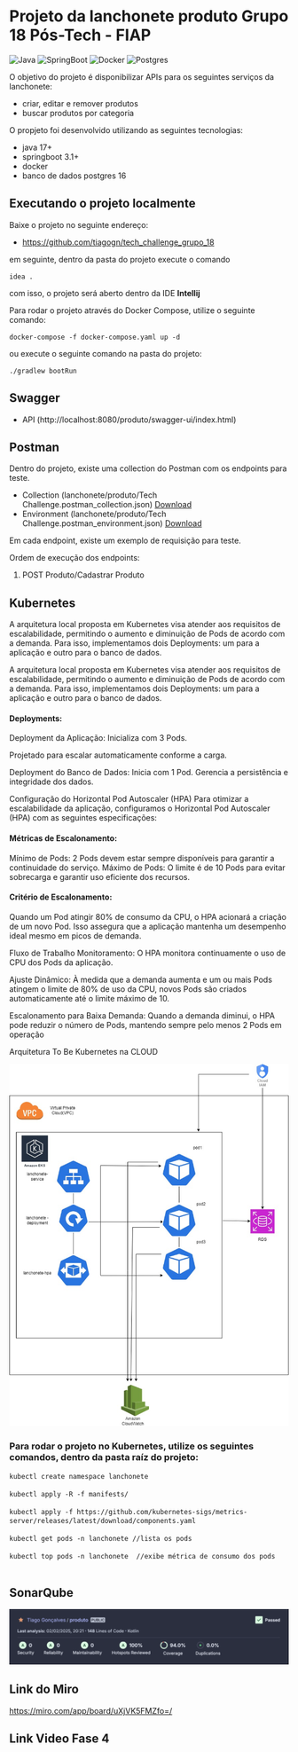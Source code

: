 # Projeto da lanchonete produto Grupo 18 Pós-Tech - FIAP

![Java](https://img.shields.io/badge/Java-17-red)
![SpringBoot](https://img.shields.io/badge/SpringBoot-3.1-green)
![Docker](https://img.shields.io/badge/Docker-20.10-blue)
![Postgres](https://img.shields.io/badge/Postgres-16-blue)

O objetivo do projeto é disponibilizar APIs para os seguintes serviços da lanchonete:

- criar, editar e remover produtos
- buscar produtos por categoria

O propjeto foi desenvolvido utilizando as seguintes tecnologias:

- java 17+
- springboot 3.1+
- docker
- banco de dados postgres 16

## Executando o projeto localmente

Baixe o projeto no seguinte endereço:

- https://github.com/tiagogn/tech_challenge_grupo_18

em seguinte, dentro da pasta do projeto execute o comando

```shell
idea .
```

com isso, o projeto será aberto dentro da IDE **Intellij**

Para rodar o projeto através do Docker Compose, utilize o seguinte comando:

```shell
docker-compose -f docker-compose.yaml up -d
```

ou execute o seguinte comando na pasta do projeto:

```shell
./gradlew bootRun
```

## Swagger

* API (http://localhost:8080/produto/swagger-ui/index.html)

## Postman

Dentro do projeto, existe uma collection do Postman com os endpoints para teste.

* Collection (lanchonete/produto/Tech
  Challenge.postman_collection.json) [Download](Fiap%20-%20Lanchonete%20-%20Produto.postman_collection.json)
* Environment (lanchonete/produto/Tech
  Challenge.postman_environment.json) [Download](Tech%20Challenge.postman_environment.json)

Em cada endpoint, existe um exemplo de requisição para teste.

Ordem de execução dos endpoints:

1. POST Produto/Cadastrar Produto

## Kubernetes

A arquitetura local proposta em Kubernetes visa atender aos requisitos de escalabilidade, permitindo o aumento e
diminuição de Pods de acordo com a demanda. Para isso, implementamos dois Deployments: um para a aplicação e outro para
o banco de dados.

A arquitetura local proposta em Kubernetes visa atender aos requisitos de escalabilidade, permitindo o aumento e
diminuição de Pods de acordo com a demanda. Para isso, implementamos dois Deployments: um para a aplicação e outro para
o banco de dados.

#### Deployments:

Deployment da Aplicação: Inicializa com 3 Pods.

Projetado para escalar automaticamente conforme a carga.

Deployment do Banco de Dados: Inicia com 1 Pod. Gerencia a persistência e integridade dos dados.

Configuração do Horizontal Pod Autoscaler (HPA) Para otimizar a escalabilidade da aplicação, configuramos o Horizontal
Pod Autoscaler (HPA) com as seguintes especificações:

#### Métricas de Escalonamento:

Mínimo de Pods: 2 Pods devem estar sempre disponíveis para garantir a continuidade do serviço. Máximo de Pods: O limite
é de 10 Pods para evitar sobrecarga e garantir uso eficiente dos recursos.

#### Critério de Escalonamento:

Quando um Pod atingir 80% de consumo da CPU, o HPA acionará a criação de um novo Pod. Isso assegura que a aplicação
mantenha um desempenho ideal mesmo em picos de demanda.

Fluxo de Trabalho Monitoramento: O HPA monitora continuamente o uso de CPU dos Pods da aplicação.

Ajuste Dinâmico: À medida que a demanda aumenta e um ou mais Pods atingem o limite de 80% de uso da CPU, novos Pods são
criados automaticamente até o limite máximo de 10.

Escalonamento para Baixa Demanda: Quando a demanda diminui, o HPA pode reduzir o número de Pods, mantendo sempre pelo
menos 2 Pods em operação

Arquitetura To Be Kubernetes na CLOUD

![Arquitetura_Infra.jpg](Arquitetura_Infra.jpg)

### Para rodar o projeto no Kubernetes, utilize os seguintes comandos, dentro da pasta raíz do projeto:

```shell
kubectl create namespace lanchonete

kubectl apply -R -f manifests/

kubectl apply -f https://github.com/kubernetes-sigs/metrics-server/releases/latest/download/components.yaml

kubectl get pods -n lanchonete //lista os pods

kubectl top pods -n lanchonete  //exibe métrica de consumo dos pods
 
```

## SonarQube
![sonar-produto](sonar-produto.png)

## Link do Miro

https://miro.com/app/board/uXjVK5FMZfo=/

## Link Video Fase 4

